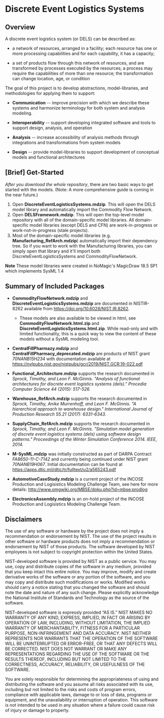 # Discrete Event Logistics Systems

## Overview
A discrete event logistics system (or DELS) can be described as:

*	a network of resources, arranged in a facility; each resource has one or more processing capabilities and for each capability, it has a capacity; 

*	a set of products flow through this network of resources, and are transformed by processes executed by the resources; a process may require the capabilities of more than one resource; the transformation can change location, age, or condition

The goal of this project is to develop abstractions, model-libraries, and methodologies for applying them to support:
* **Communication** -- improve precision with which we describe these systems and harmonize terminology for both system and analysis modeling.

* **Interoperability** -- support developing integrated software and tools to support design, analysis, and operation

* **Analysis** --  increase accessibility of analysis methods through integrations and transformations from system models

* **Design** -- provide model-libraries to support development of conceptual models and functional architectures

## [Brief] Get-Started
_After you download the whole repository_, there are two basic ways to get started with the models. (Note: A more comprehensive guide is coming in the near future.)

1. Open **DiscreteEventLogisticsSystems.mdzip**. This will open the DELS model library and automatically import the Commodity Flow Network.
2. Open **DELSFramework.mdzip**. This will open the top-level model repository with all of the domain-specific model libraries. All domain-specific model libraries (except DELS and CFN) are work-in-progress or work-not-in-progress (stale projects).
3. Most of the domain-specific model libraries (e.g. **Manufacturing_RefArch.mdzip**) automatically import their dependency tree. So if you want to work with the Manufacturing libraries, you can simply open that library and it'll import both DiscreteEventLogisticsSystems and CommodityFlowNetwork.

**Note** These model libraries were created in NoMagic's MagicDraw 18.5 SP1 which implements SysML 1.4

## Summary of Included Packages

* **CommodityFlowNetwork.mdzip** and **DiscreteEventLogisticsSystems.mdzip** are documented in NISTIR-8262 available from https://doi.org/10.6028/NIST.IR.8262.
  * These models are also available to be viewed in html, see **CommodityFlowNetwork.html.zip** and **DiscreteEventLogisticsSystems.html.zip**. While read-only and with limited functionality, this is a quick way to view the content of these models without a SysML modeling tool.

* **CentralFillPharmazy.mdzip** and **CentralFillPharmacy_deprecated.mdzip** are products of NIST grant _70NANB15H234_ with documentation available at https://nvlpubs.nist.gov/nistpubs/gcr/2019/NIST.GCR.19-022.pdf

* **Functional_Architecture.mdzip** supports the research documented in _Sprock, Timothy, and Leon F. McGinnis. "Analysis of functional architectures for discrete event logistics systems (dels)." Procedia Computer Science 44 (2015): 517-526._

* **Warehouse_RefArch.mdzip** supports the research documented in _Sprock, Timothy, Anike Murrenhoff, and Leon F. McGinnis. "A hierarchical approach to warehouse design." International Journal of Production Research 55.21 (2017): 6331-6343._

* **SupplyChain_RefArch.mdzip** supports the research documented in _Sprock, Timothy, and Leon F. McGinnis. "Simulation model generation of discrete event logistics systems (dels) using software design patterns." Proceedings of the Winter Simulation Conference 2014. IEEE, 2014._

* **M-SysML.mdzip** was initially constructed as part of DARPA Contract _FA8650-11-C-7142_ and currently being continued under NIST grant _70NANB19H067_. Initial documentation can be found at https://apps.dtic.mil/dtic/tr/fulltext/u2/a565243.pdf

* **AutomotiveCaseStudy.mdzip** is a current project of the INCOSE Production and Logisistics Modeling Challenge Team, see here for more details: http://www.omgwiki.org/MBSE/doku.php?id=mbse:prodlog

* **ElectronicsAssembly.mdzip** is an on-hold project of the INCOSE Production and Logisistics Modeling Challenge Team.

## Disclaimers

The use of any software or hardware by the project does not imply a recommendation or endorsement by NIST. The use of the project results in other software or hardware products does not imply a recommendation or endorsement by NIST of those products. The software developed by NIST employees is not subject to copyright protection within the United States.

NIST-developed software is provided by NIST as a public service. You may use, copy and distribute copies of the software in any medium, provided that you keep intact this entire notice. You may improve, modify and create derivative works of the software or any portion of the software, and you may copy and distribute such modifications or works. Modified works should carry a notice stating that you changed the software and should note the date and nature of any such change. Please explicitly acknowledge the National Institute of Standards and Technology as the source of the software.

NIST-developed software is expressly provided “AS IS.” NIST MAKES NO WARRANTY OF ANY KIND, EXPRESS, IMPLIED, IN FACT OR ARISING BY OPERATION OF LAW, INCLUDING, WITHOUT LIMITATION, THE IMPLIED WARRANTY OF MERCHANTABILITY, FITNESS FOR A PARTICULAR PURPOSE, NON-INFRINGEMENT AND DATA ACCURACY. NIST NEITHER REPRESENTS NOR WARRANTS THAT THE OPERATION OF THE SOFTWARE WILL BE UNINTERRUPTED OR ERROR-FREE, OR THAT ANY DEFECTS WILL BE CORRECTED. NIST DOES NOT WARRANT OR MAKE ANY REPRESENTATIONS REGARDING THE USE OF THE SOFTWARE OR THE RESULTS THEREOF, INCLUDING BUT NOT LIMITED TO THE CORRECTNESS, ACCURACY, RELIABILITY, OR USEFULNESS OF THE SOFTWARE.

You are solely responsible for determining the appropriateness of using and distributing the software and you assume all risks associated with its use, including but not limited to the risks and costs of program errors, compliance with applicable laws, damage to or loss of data, programs or equipment, and the unavailability or interruption of operation. This software is not intended to be used in any situation where a failure could cause risk of injury or damage to property. 
